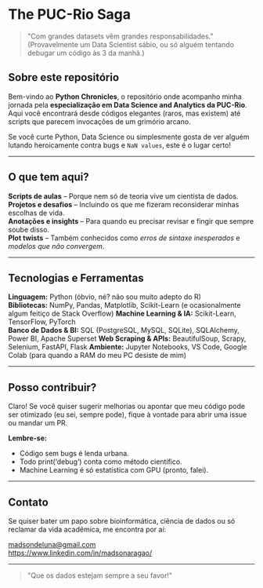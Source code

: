 # The PUC-Rio Saga  

> "Com grandes datasets vêm grandes responsabilidades." <br> (Provavelmente um Data Scientist sábio, ou só alguém tentando debugar um código às 3 da manhã.)

## Sobre este repositório  

Bem-vindo ao **Python Chronicles**, o repositório onde acompanho minha jornada pela **especialização em Data Science and Analytics da PUC-Rio**.  
Aqui você encontrará desde códigos elegantes (raros, mas existem) até scripts que parecem invocações de um grimório arcano.  

Se você curte Python, Data Science ou simplesmente gosta de ver alguém lutando heroicamente contra bugs e `NaN values`, este é o lugar certo!  

---

## O que tem aqui?  

**Scripts de aulas** – Porque nem só de teoria vive um cientista de dados.  
**Projetos e desafios** – Incluindo os que me fizeram reconsiderar minhas escolhas de vida.  
**Anotações e insights** – Para quando eu precisar revisar e fingir que sempre soube disso.  
**Plot twists** – Também conhecidos como *erros de sintaxe inesperados* e *modelos que não convergem*.  

---

## Tecnologias e Ferramentas  

**Linguagem:** Python (óbvio, né? não sou muito adepto do R)  
**Bibliotecas:** NumPy, Pandas, Matplotlib, Scikit-Learn (e ocasionalmente algum feitiço de Stack Overflow)
**Machine Learning & IA:** Scikit-Learn, TensorFlow, PyTorch  
**Banco de Dados & BI:** SQL (PostgreSQL, MySQL, SQLite), SQLAlchemy, Power BI, Apache Superset
**Web Scraping & APIs:** BeautifulSoup, Scrapy, Selenium, FastAPI, Flask
**Ambiente:** Jupyter Notebooks, VS Code, Google Colab (para quando a RAM do meu PC desiste de mim)  

---

## Posso contribuir?  

Claro! Se você quiser sugerir melhorias ou apontar que meu código pode ser otimizado (eu sei, sempre pode), fique à vontade para abrir uma issue ou mandar um PR.  

**Lembre-se:**  
- Código sem bugs é lenda urbana.  
- Todo print(‘debug’) conta como método científico.  
- Machine Learning é só estatística com GPU (pronto, falei).  

---

## Contato  

Se quiser bater um papo sobre bioinformática, ciência de dados ou só reclamar da vida acadêmica, me encontra por aí:  

madsondeluna@gmail.com <br>
https://www.linkedin.com/in/madsonaragao/ 

---

>"Que os dados estejam sempre a seu favor!"
